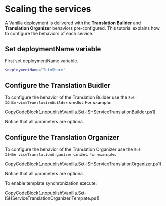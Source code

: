 ﻿# Scaling the services

A Vanilla deployment is delivered with the **Translation Builder** and **Translation Organizer** behaviors pre-configured. 
This tutorial explains how to configure the behaviors of each service.

## Set deploymentName variable
First set deploymentName variable.

```powershell
$deploymentName="InfoShare"
```

## Configure the Translation Buidler

To configure the behavior of the Translation Builder use the `Set-ISHServiceTranslationBuilder` cmdlet.
For example:

CopyCodeBlock(_nopublish\Vanilla.Set-ISHServiceTranslationBuilder.ps1)

Notice that all parameters are optional.


## Configure the Translation Organizer

To configure the behavior of the Translation Organizer use the `Set-ISHServiceTranslationOrganizer` cmdlet.
For example:

CopyCodeBlock(_nopublish\Vanilla.Set-ISHServiceTranslationOrganizer.ps1)

Notice that all parameters are optional.

To enable template synchronization execute:

CopyCodeBlock(_nopublish\Vanilla.Set-ISHServiceTranslationOrganizer.Template.ps1)

